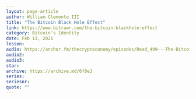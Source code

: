 ```yaml
---
layout: page-article
author: William Clemente III
title: "The Bitcoin Black Hole Effect"
link: https://www.bitrawr.com/the-bitcoin-blackhole-effect
category: Bitcoin's Identity
date: Feb 13, 2021
lesson: 
audio: https://anchor.fm/thecryptoconomy/episodes/Read_499---The-Bitcoin-Black-Hole-Effect-William-Clemente-er3ei6/a-a4okck1
audio2: 
audio3: 
star: 
archive: https://archive.md/6f0eJ
series: 
seriesnr: 
quote: ""
---
```

